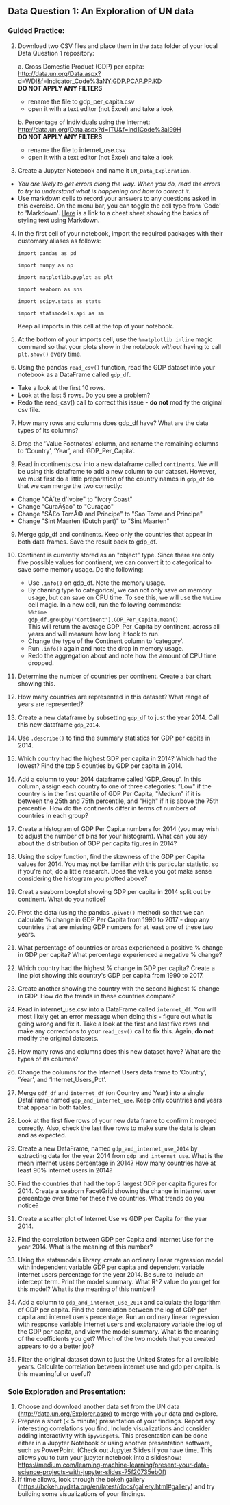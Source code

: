 ## **Data Question 1: An Exploration of UN data**

### Guided Practice:
<!-- 1. Create a folder called `data` in your local `Data Question 1` repository.
-->
2.	Download two CSV files and place them in the `data` folder of your local Data Question 1 repository:
    
    a.	Gross Domestic Product (GDP) per capita: http://data.un.org/Data.aspx?d=WDI&f=Indicator_Code%3aNY.GDP.PCAP.PP.KD  
    **DO NOT APPLY ANY FILTERS**
     - rename the file to gdp_per_capita.csv
     - open it with a text editor (not Excel) and take a look
    
    b.	Percentage of Individuals using the Internet: http://data.un.org/Data.aspx?d=ITU&f=ind1Code%3aI99H  
    **DO NOT APPLY ANY FILTERS**
    - rename the file to internet_use.csv
    - open it with a text editor (not Excel) and take a look

3. Create a Jupyter Notebook and name it `UN_Data_Exploration`.
 - _*You are likely to get errors along the way. When you do, read the errors to try to understand what is happening and how to correct it.*_
  - Use markdown cells to record your answers to any questions asked in this exercise. On the menu bar, you can toggle the cell type from 'Code' to 'Markdown'. [Here](https://www.markdownguide.org/cheat-sheet/) is a link to a cheat sheet showing the basics of styling text using Markdown.

4.	In the first cell of your notebook, import the required packages with their customary aliases as follows:

    `import pandas as pd` 
    
    `import numpy as np` 
    
    `import matplotlib.pyplot as plt` 
    
    `import seaborn as sns`
    
    `import scipy.stats as stats`
    
    `import statsmodels.api as sm`
    
    Keep all imports in this cell at the top of your notebook.
    
5.	At the bottom of your imports cell, use the `%matplotlib inline` magic command so that your plots show in the notebook _without_ having to call `plt.show()` every time.

6.	Using the pandas `read_csv()` function, read the GDP dataset into your notebook as a DataFrame called `gdp_df`. 
* Take a look at the first 10 rows. 
* Look at the last 5 rows. Do you see a problem?
* Redo the read_csv() call to correct this issue - **do not** modify the original csv file.

7. How many rows and columns does gdp_df have? What are the data types of its columns?

8. Drop the 'Value Footnotes' column, and rename the remaining columns to ‘Country’, ‘Year’, and ‘GDP_Per_Capita’.

9. Read in continents.csv into a new dataframe called `continents`. We will be using this dataframe to add a new column to our dataset. However, we must first do a little preparation of the country names in `gdp_df` so that we can merge the two correctly:
* Change "CÃ´te d'Ivoire" to "Ivory Coast"
* Change "CuraÃ§ao" to "Curaçao"
* Change "SÃ£o TomÃ© and Principe" to "Sao Tome and Principe"
* Change "Sint Maarten (Dutch part)" to "Sint Maarten"

9. Merge gdp_df and continents. Keep only the countries that appear in both data frames. Save the result back to gdp_df. 

10. Continent is currently stored as an "object" type. Since there are only five possible values for continent, we can convert it to categorical to save some memory usage. Do the following: 
    * Use `.info()` on gdp_df. Note the memory usage. 
    * By chaning type to categorical, we can not only save on memory usage, but can save on CPU time. To see this, we will use the `%%time` cell magic. In a new cell, run the following commands:  
    `%%time`    
    `gdp_df.groupby('Continent').GDP_Per_Capita.mean()`  
    This will return the average GDP_Per_Capita by continent, across all years and will measure how long it took to run.
    * Change the type of the Continent column to 'category'. 
    * Run `.info()` again and note the drop in memory usage.
    * Redo the aggregation about and note how the amount of CPU time dropped.

11. Determine the number of countries per continent. Create a bar chart showing this.

12. How many countries are represented in this dataset? What range of years are represented?

13. Create a new dataframe by subsetting `gdp_df` to just the year 2014. Call this new dataframe `gdp_2014`.

14. Use `.describe()` to find the summary statistics for GDP per capita in 2014. 

15. Which country had the highest GDP per capita in 2014? Which had the lowest? Find the top 5 counties by GDP per capita in 2014.

16. Add a column to your 2014 dataframe called 'GDP_Group'. In this column, assign each country to one of three categories: "Low" if the country is in the first quartile of GDP Per Capita, "Medium" if it is between the 25th and 75th percentile, and "High" if it is above the 75th percentile. How do the continents differ in terms of numbers of countries in each group?

15. Create a histogram of GDP Per Capita numbers for 2014 (you may wish to adjust the number of bins for your histogram). What can you say about the distribution of GDP per capita figures in 2014? 

17. Using the scipy function, find the skewness of the GDP per Capita values for 2014. You may not be familiar with this particular statistic, so if you're not, do a little research. Does the value you got make sense considering the histogram you plotted above?

18. Creat a seaborn boxplot showing GDP per capita in 2014 split out by continent. What do you notice?

19. Pivot the data (using the pandas `.pivot()` method) so that we can calculate % change in GDP Per Capita from 1990 to 2017 - drop any countries that are missing GDP numbers for at least one of these two years.

20. What percentage of countries or areas experienced a positive % change in GDP per capita? What percentage experienced a negative % change?

21. Which country had the highest % change in GDP per capita? Create a line plot showing this country's GDP per capita from 1990 to 2017.

22. Create another showing the country with the second highest % change in GDP. How do the trends in these countries compare?

<!-- 23. Do the same for the country with the lowest % change in GDP. -->

24. Read in internet_use.csv into a DataFrame called `internet_df`. You will most likely get an error message when doing this - figure out what is going wrong and fix it. Take a look at the first and last five rows and make any corrections to your `read_csv()` call to fix this. Again, **do not** modify the original datasets. 

25. How many rows and columns does this new dataset have? What are the types of its columns?

26.	Change the columns for the Internet Users data frame to ‘Country’, ‘Year’, and ‘Internet_Users_Pct’.

27.	Merge `gdf_df` and `internet_df` (on Country and Year) into a single DataFrame named `gdp_and_internet_use`. Keep only countries and years that appear in both tables.

28.	Look at the first five rows of your new data frame to confirm it merged correctly. Also, check the last five rows to make sure the data is clean and as expected.

29. Create a new DataFrame, named `gdp_and_internet_use_2014` by extracting data for the year 2014 from `gdp_and_internet_use`. What is the mean internet users percentage in 2014? How many countries have at least 90% internet users in 2014?

30. Find the countries that had the top 5 largest GDP per capita figures for 2014. Create a seaborn FacetGrid showing the change in internet user percentage over time for these five countries. What trends do you notice?

31. Create a scatter plot of Internet Use vs GDP per Capita for the year 2014.

32. Find the correlation between GDP per Capita and Internet Use for the year 2014. What is the meaning of this number?

33. Using the statsmodels library, create an ordinary linear regression model with independent variable GDP per capita and dependent variable internet users percentage for the year 2014. Be sure to include an intercept term. Print the model summary. What R^2 value do you get for this model? What is the meaning of this number?

34. Add a column to `gdp_and_internet_use_2014` and calculate the logarithm of GDP per capita. Find the correlation between the log of GDP per capita and internet users percentage. Run an ordinary linear regression with response variable internet users and explanatory variable the log of the GDP per capita, and view the model summary. What is the meaning of the coefficients you get? Which of the two models that you created appears to do a better job?

35. Filter the original dataset down to just the United States for all available years. Calculate correlation between internet use and gdp per capita. Is this meaningful or useful?



<!--
16.	Subset the combined data frame to keep only the data for 2004, 2009, and 2014. Check that this happened correctly.
17.	Create three new data frames, one for 2004, one for 2009, and one for 2014. Give them meaningful names that aren't too long.
18.	Which country had the highest percent of internet users in 2014? What was the percentage? (Try typing the first 3 letters of your DataFrame name and hitting the tab for auto-complete options).
19.	Which country had the lowest percent of internet users in 2014? What was the percentage?
20.	Repeat for 2004 and 2009.
21.	Which country had the highest gdp per capita in 2014? What was the gdp per capita?
22.	Which country had the lowest gdp per capita in 2014? What was the gdp per capita?
23.	Create some scatterplots:  
    a.  2004 Percent Using the Internet vs gdp per capita  
    b.	 2009 Percent Using the Internet vs gdp per capita  
    c.	 2014 Percent Using the Internet vs gdp per capita  
24.	Are there differences across years? What do the plots tell you about any relationship between these two variables? Enter your observations as a markdown cell.
25.	Look at the distribution of gdp per capita values for 2014. Is it unimodal?
26.	Look at the distribution of Internet Use for 2014. Is it unimodal?
27.	What are the top 5 countries in terms of internet use in 2014?
28.	Create a data frame called top_5_internet from the combined data frame that has all three years for these 5 countries. You should have 15 rows. Check that this is true.
29.	Create a seaborn FacetGrid to show the internet usage trend over time for these 5 countries. Which country had the greatest growth between 2004 andd 2014? If you have time, try to figure out how to fix the plotting issue with Bermuda.
30.	Repeat the steps above to look at the trend for 5 countries with the lowest 2014 internet usage. WHich country has consistently had the least internet use?
31.	Get the top 5 countries for 2014 in terms of GDP per capita; create a dataframe to look at 10-year trends in gdp per capita. Use a seaborn facet grid for this.
32. Repeat this one more time to look at 10-year trend for the bottom 5 countries for 2014 in terms of GDP per capita.
33.	Is there anything surprising or unusual in any of these plots? Searching on the internet, can you find any possible explanations for unusual findings?


### In class practice 2:
1.	Import stats from scipy:

     `from scipy import stats`

2.	Print the docstring for stats:

     `print(stats.__doc__)`

    Try shift + tab + tab to see the documentation too!

3.	Create a set of 500 randomly generated numbers called iq_scores with a mean = 100 and standard deviation = 15.
4.	Using the example at the bottom of this webpage as a guide (https://docs.scipy.org/doc/numpy-1.13.0/reference/generated/numpy.random.normal.html), plot the distribution of your iq_scores.  Does it look normally distributed?
5. Create a boxplot of these iq_scores -->

### Solo Exploration and Presentation:
1. Choose and download another data set from the UN data (http://data.un.org/Explorer.aspx) to merge with your data and explore.
1. Prepare a short (< 5 minute) presentation of your findings. Report any interesting correlations you find. Include visualizations and consider adding interactivity with `ipywidgets`. This presentation can be done either in a Jupyter Notebook or using another presentation software, such as PowerPoint. (Check out Jupyter Slides if you have time. This allows you to turn your jupyter notebook into a slideshow: https://medium.com/learning-machine-learning/present-your-data-science-projects-with-jupyter-slides-75f20735eb0f)
2.    If time allows, look through the bokeh gallery (https://bokeh.pydata.org/en/latest/docs/gallery.html#gallery) and try building some visualizations of your findings.
